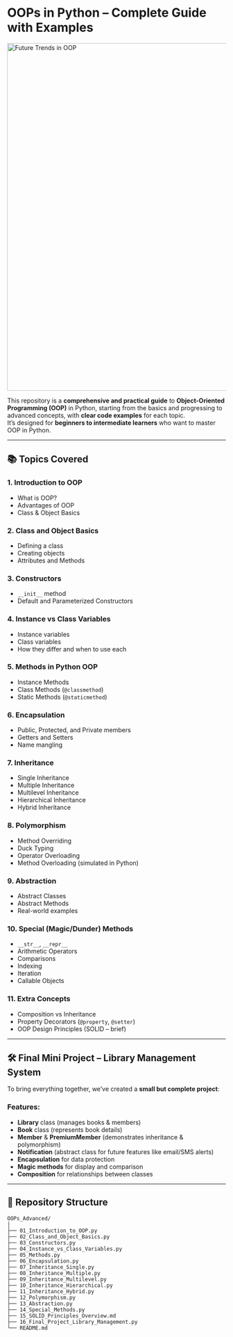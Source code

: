 # OOPs in Python – Complete Guide with Examples

<img src="https://algorithmman.com/wp-content/uploads/2024/07/Future-Trends-in-Object-Oriented-Programming.gif" alt="Future Trends in OOP" width="800">

This repository is a **comprehensive and practical guide** to **Object-Oriented Programming (OOP)** in Python, starting from the basics and progressing to advanced concepts, with **clear code examples** for each topic.  
It’s designed for **beginners to intermediate learners** who want to master OOP in Python.

---

## 📚 Topics Covered

### **1. Introduction to OOP**
- What is OOP?
- Advantages of OOP
- Class & Object Basics

### **2. Class and Object Basics**
- Defining a class
- Creating objects
- Attributes and Methods

### **3. Constructors**
- `__init__` method
- Default and Parameterized Constructors

### **4. Instance vs Class Variables**
- Instance variables
- Class variables
- How they differ and when to use each

### **5. Methods in Python OOP**
- Instance Methods
- Class Methods (`@classmethod`)
- Static Methods (`@staticmethod`)

### **6. Encapsulation**
- Public, Protected, and Private members
- Getters and Setters
- Name mangling

### **7. Inheritance**
- Single Inheritance
- Multiple Inheritance
- Multilevel Inheritance
- Hierarchical Inheritance
- Hybrid Inheritance

### **8. Polymorphism**
- Method Overriding
- Duck Typing
- Operator Overloading
- Method Overloading (simulated in Python)

### **9. Abstraction**
- Abstract Classes
- Abstract Methods
- Real-world examples

### **10. Special (Magic/Dunder) Methods**
- `__str__`, `__repr__`
- Arithmetic Operators
- Comparisons
- Indexing
- Iteration
- Callable Objects

### **11. Extra Concepts**
- Composition vs Inheritance
- Property Decorators (`@property`, `@setter`)
- OOP Design Principles (SOLID – brief)

---

## 🛠 Final Mini Project – Library Management System
To bring everything together, we’ve created a **small but complete project**:

### **Features:**
- **Library** class (manages books & members)
- **Book** class (represents book details)
- **Member** & **PremiumMember** (demonstrates inheritance & polymorphism)
- **Notification** (abstract class for future features like email/SMS alerts)
- **Encapsulation** for data protection
- **Magic methods** for display and comparison
- **Composition** for relationships between classes

---

## 📂 Repository Structure

```
OOPs_Advanced/
│
├── 01_Introduction_to_OOP.py
├── 02_Class_and_Object_Basics.py
├── 03_Constructors.py
├── 04_Instance_vs_Class_Variables.py
├── 05_Methods.py
├── 06_Encapsulation.py
├── 07_Inheritance_Single.py
├── 08_Inheritance_Multiple.py
├── 09_Inheritance_Multilevel.py
├── 10_Inheritance_Hierarchical.py
├── 11_Inheritance_Hybrid.py
├── 12_Polymorphism.py
├── 13_Abstraction.py
├── 14_Special_Methods.py
├── 15_SOLID_Principles_Overview.md
├── 16_Final_Project_Library_Management.py
└── README.md
```
